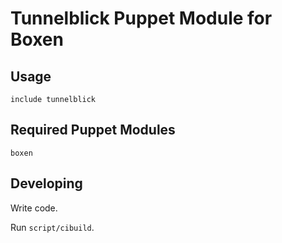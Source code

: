 # Tunnelblick Puppet Module for Boxen

## Usage

```puppet
include tunnelblick
```

## Required Puppet Modules

`boxen`

## Developing

Write code.

Run `script/cibuild`.
